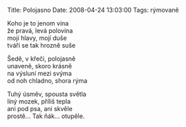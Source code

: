Title: Polojasno
Date: 2008-04-24 13:03:00
Tags: rýmovaně

Koho je to jenom vina  
že pravá, levá polovina  
mojí hlavy, mojí duše  
tváří se tak hrozně suše

Šedě, v křeči, polojasně  
unaveně, skoro krásně  
na výsluní mezi svýma  
od noh chladno, shora rýma

Tuhý úsměv, spousta světla  
líný mozek, příliš tepla  
ani pod psa, ani skvěle  
prostě… Tak ňák… otupěle.